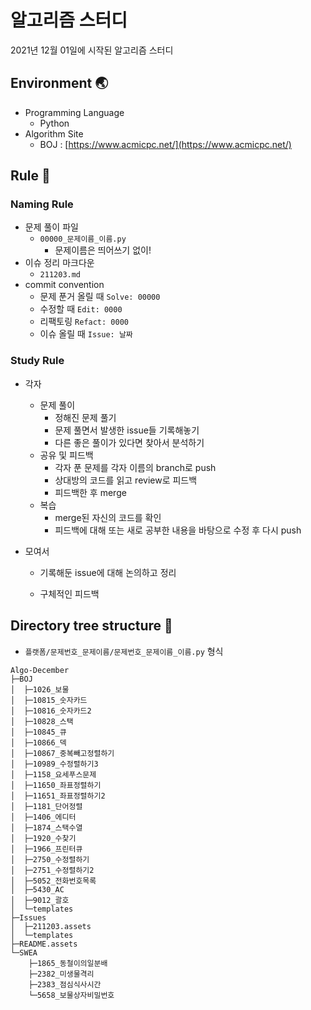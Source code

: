 # 알고리즘 스터디

2021년 12월 01일에 시작된 알고리즘 스터디

## Environment :earth_asia:

- Programming Language
  - Python
- Algorithm Site
  - BOJ : [https://www.acmicpc.net/](https://www.acmicpc.net/)

## Rule :straight_ruler:

### Naming Rule

- 문제 풀이 파일
  - `00000_문제이름_이름.py`
    - 문제이름은 띄어쓰기 없이!
- 이슈 정리 마크다운
  - `211203.md`
- commit convention
  - 문제 푼거 올릴 때 `Solve: 00000`
  - 수정할 때 `Edit: 0000`
  - 리팩토링 `Refact: 0000`
  - 이슈 올릴 때 `Issue: 날짜`

### Study Rule

- 각자

  - 문제 풀이
    - 정해진 문제 풀기
    - 문제 풀면서 발생한 issue들 기록해놓기
    - 다른 좋은 풀이가 있다면 찾아서 분석하기
  - 공유 및 피드백
    - 각자 푼 문제를 각자 이름의 branch로 push
    - 상대방의 코드를 읽고 review로 피드백
    - 피드백한 후 merge
  - 복습
    - merge된 자신의 코드를 확인
    - 피드백에 대해 또는 새로 공부한 내용을 바탕으로 수정 후 다시 push

- 모여서

  - 기록해둔 issue에 대해 논의하고 정리

  - 구체적인 피드백

## Directory tree structure :evergreen_tree:

- `플랫폼/문제번호_문제이름/문제번호_문제이름_이름.py` 형식

```
Algo-December
├─BOJ
│  ├─1026_보물
│  ├─10815_숫자카드
│  ├─10816_숫자카드2
│  ├─10828_스택
│  ├─10845_큐
│  ├─10866_덱
│  ├─10867_중복빼고정렬하기
│  ├─10989_수정렬하기3
│  ├─1158_요세푸스문제
│  ├─11650_좌표정렬하기
│  ├─11651_좌표정렬하기2
│  ├─1181_단어정렬
│  ├─1406_에디터
│  ├─1874_스택수열
│  ├─1920_수찾기
│  ├─1966_프린터큐
│  ├─2750_수정렬하기
│  ├─2751_수정렬하기2
│  ├─5052_전화번호목록
│  ├─5430_AC
│  ├─9012_괄호
│  └─templates
├─Issues
│  ├─211203.assets
│  └─templates
├─README.assets
└─SWEA
    ├─1865_동철이의일분배
    ├─2382_미생물격리
    ├─2383_점심식사시간
    └─5658_보물상자비밀번호
```

